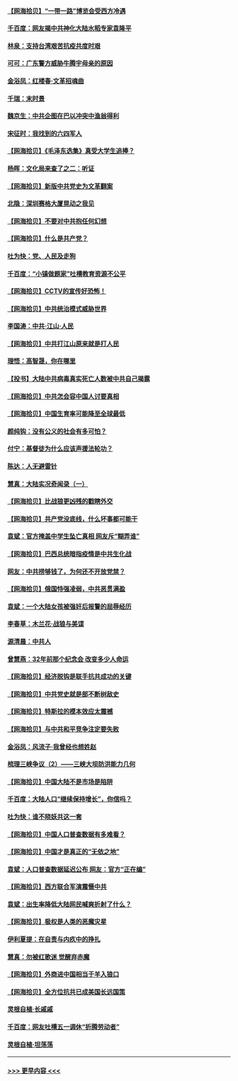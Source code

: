 #### [【网海拾贝】“一带一路”博览会受西方冷遇](../pages/nsc993/n12971787.md?t=05251702) 
#### [千百度：网友揭中共神化大陆水稻专家袁隆平](../pages/nsc993/n12971733.md?t=05251702) 
#### [林泉：支持台湾艰苦抗疫共度时艰](../pages/nsc993/n12971350.md?t=05251702) 
#### [可可：广东警方威胁牛腾宇母亲的原因](../pages/nsc993/n12971100.md?t=05251702) 
#### [金浴凤：红楼春·文革招魂曲](../pages/nsc993/n12970354.md?t=05251702) 
#### [千瑞：末时景](../pages/nsc993/n12970337.md?t=05251702) 
#### [魏京生：中共企图在巴以冲突中渔翁得利](../pages/nsc993/n12970286.md?t=05251702) 
#### [宋征时：我找到的六四军人](../pages/nsc993/n12970213.md?t=05251702) 
#### [【网海拾贝】《毛泽东选集》真受大学生追捧？](../pages/nsc993/n12968779.md?t=05251702) 
#### [杨晖：文化局来查了之二：听证](../pages/nsc993/n12966528.md?t=05251702) 
#### [【网海拾贝】新版中共党史为文革翻案](../pages/nsc993/n12967526.md?t=05251702) 
#### [北隐：深圳赛格大厦晃动之我见](../pages/nsc993/n12967393.md?t=05251702) 
#### [【网海拾贝】不要对中共抱任何幻想](../pages/nsc993/n12965222.md?t=05251702) 
#### [【网海拾贝】什么是共产党？](../pages/nsc993/n12962781.md?t=05251702) 
#### [吐为快：党、人民及走狗](../pages/nsc993/n12962747.md?t=05251702) 
#### [千百度：“小镇做题家”吐槽教育资源不公平](../pages/nsc993/n12962705.md?t=05251702) 
#### [【网海拾贝】CCTV的宣传好恐怖！](../pages/nsc993/n12959984.md?t=05251702) 
#### [【网海拾贝】中共统治模式威胁世界](../pages/nsc993/n12957622.md?t=05251702) 
#### [李国涛：中共‧江山‧人民](../pages/nsc993/n12957502.md?t=05251702) 
#### [【网海拾贝】中共打江山原来就是打人民](../pages/nsc993/n12954345.md?t=05251702) 
#### [理悟：高智晟，你在哪里](../pages/nsc993/n12953115.md?t=05251702) 
#### [【投书】大陆中共病毒真实死亡人数被中共自己揭露](../pages/nsc993/n12953050.md?t=05251702) 
#### [【网海拾贝】中共怎会容中国人讨要真相](../pages/nsc993/n12952161.md?t=05251702) 
#### [【网海拾贝】中国生育率可能降至全球最低](../pages/nsc993/n12948793.md?t=05251702) 
#### [颜纯钩：没有公义的社会有多可怕？](../pages/nsc993/n12947626.md?t=05251702) 
#### [付宁：基督徒为什么应该声援法轮功？](../pages/nsc993/n12947233.md?t=05251702) 
#### [陈达：人无避雷针](../pages/nsc993/n12947098.md?t=05251702) 
#### [慧真：大陆实况奇闻录（一）](../pages/nsc993/n12945811.md?t=05251702) 
#### [【网海拾贝】比战狼更凶残的戳瞎外交](../pages/nsc993/n12945717.md?t=05251702) 
#### [【网海拾贝】共产党没底线，什么坏事都可能干](../pages/nsc993/n12942090.md?t=05251702) 
#### [袁斌：官方掩盖中学生坠亡真相 网友斥“糊弄谁”](../pages/nsc993/n12942029.md?t=05251702) 
#### [【网海拾贝】巴西总统暗指疫情是中共生化战](../pages/nsc993/n12938999.md?t=05251702) 
#### [网友：中共捞够钱了，为何还不开放党禁？](../pages/nsc993/n12938952.md?t=05251702) 
#### [【网海拾贝】俄国恃强凌弱，中共恶贯满盈](../pages/nsc993/n12936626.md?t=05251702) 
#### [袁斌：一个大陆女孩被强奸后报警的屈辱经历](../pages/nsc993/n12936547.md?t=05251702) 
#### [李春草：木兰花·战狼与美谍](../pages/nsc993/n12935995.md?t=05251702) 
#### [源清晨：中共人](../pages/nsc993/n12935589.md?t=05251702) 
#### [曾慧燕：32年前那个纪念会 改变多少人命运](../pages/nsc993/n12934233.md?t=05251702) 
#### [【网海拾贝】经济脱钩是联手抗共成功的关键](../pages/nsc993/n12934176.md?t=05251702) 
#### [【网海拾贝】中共党史就是部不断树敌史](../pages/nsc993/n12932844.md?t=05251702) 
#### [【网海拾贝】特斯拉的模本效应太震撼](../pages/nsc993/n12925626.md?t=05251702) 
#### [【网海拾贝】与中共和平竞争注定要失败](../pages/nsc993/n12923326.md?t=05251702) 
#### [金浴凤：风流子‧我曾经也想姓赵](../pages/nsc993/n12920911.md?t=05251702) 
#### [梳理三峡争议（2）——三峡大坝防洪能力几何](../pages/nsc993/n12920173.md?t=05251702) 
#### [【网海拾贝】中国大陆不是市场是陷阱](../pages/nsc993/n12920143.md?t=05251702) 
#### [千百度：大陆人口“继续保持增长”，你信吗？](../pages/nsc993/n12918946.md?t=05251702) 
#### [吐为快：谁不晓妖共这一套](../pages/nsc993/n12918941.md?t=05251702) 
#### [【网海拾贝】中国人口普查数据有多难看？](../pages/nsc993/n12917822.md?t=05251702) 
#### [【网海拾贝】中国才是真正的“无依之地”](../pages/nsc993/n12915845.md?t=05251702) 
#### [袁斌：人口普查数据延迟公布 网友：官方“正在编”](../pages/nsc993/n12915748.md?t=05251702) 
#### [【网海拾贝】西方联合军演震慑中共](../pages/nsc993/n12913466.md?t=05251702) 
#### [袁斌：出生率降低大陆网民喊爽折射了什么？](../pages/nsc993/n12913365.md?t=05251702) 
#### [【网海拾贝】极权是人类的恶魔灾星](../pages/nsc993/n12910697.md?t=05251702) 
#### [伊利夏提：在自责与内疚中的挣扎](../pages/nsc993/n12910493.md?t=05251702) 
#### [慧真：勿被红歌迷 觉醒弃赤魔](../pages/nsc993/n12910485.md?t=05251702) 
#### [【网海拾贝】外商进中国相当于羊入狼口](../pages/nsc993/n12908274.md?t=05251702) 
#### [【网海拾贝】全方位抗共已成美国长远国策](../pages/nsc993/n12906878.md?t=05251702) 
#### [灵根自植‧长戚戚](../pages/nsc993/n12905585.md?t=05251702) 
#### [千百度：网友吐槽五一调休“折腾劳动者”](../pages/nsc993/n12905934.md?t=05251702) 
#### [灵根自植‧坦荡荡](../pages/nsc993/n12905562.md?t=05251702) 

----
#### [ >>> 更早内容 <<< ](../indexes/nsc993-earlier.md)
